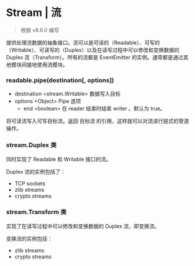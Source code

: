 # Stream | 流

> 根据 v8.6.0 编写

提供处理流数据的抽象接口。流可以是可读的（Readable）、可写的（Writable）、可读写的（Duplex）以及在读写过程中可以修改和变换数据的 Duplex 流（Transform）。所有的流都是 EventEmitter 的实例。通常都是通过其他模块间接地使用流模块。

### readable.pipe(destination[, options])

* destination \<stream.Writable\> 数据写入目标
* options \<Object\> Pipe 选项
  * end \<boolean\> 在 reader 结束时结束 writer 。默认为 true。

将可读流写入可写目标流。返回 目标流 的引用，这样就可以对流进行链式的管道操作。

### stream.Duplex 类

同时实现了 Readable 和 Writable 接口的流。

Duplex 流的实例包括了：

* TCP sockets
* zlib streams
* crypto streams

### stream.Transform 类

实现了在读写过程中可以修改和变换数据的 Duplex 流，即变换流。

变换流的实例包括：

* zlib streams
* crypto streams